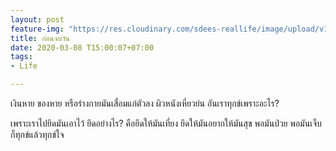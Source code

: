 ```yaml
---
layout: post
feature-img: "https://res.cloudinary.com/sdees-reallife/image/upload/v1555658919/sample_feature_img.png"
title: ก่อนจบวัน
date: 2020-03-08 T15:00:07+07:00
tags:
- Life

---
```

เงินหาย ของหาย หรือร่างกายมันเสื่อมแก่ตัวลง ผิวหนังเหี่ยวย่น อันเราทุกข์เพราะอะไร?

<i class="fa fa-child" style="color:plum"></i>

เพราะเราไปยึดมันเอาไว้ ยึดอย่างไร? คือยึดให้มันเที่ยง ยึดให้มันอยากให้มันสุข พอมันป่วย พอมันเจ็บ ก็ทุกข์แล้วทุกข์ใจ
